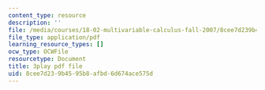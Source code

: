 ```yaml
---
content_type: resource
description: ''
file: /media/courses/18-02-multivariable-calculus-fall-2007/8cee7d239b4595b8afbd6d674ace575d_bHdzkFrgRcA.pdf
file_type: application/pdf
learning_resource_types: []
ocw_type: OCWFile
resourcetype: Document
title: 3play pdf file
uid: 8cee7d23-9b45-95b8-afbd-6d674ace575d
---
```

